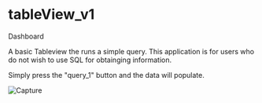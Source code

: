 # tableView_v1
Dashboard

A basic Tableview the runs a simple query. This application is for users who do not wish to use SQL for obtainging information.

Simply press the "query_1" button and the data will populate.



![Capture](https://user-images.githubusercontent.com/18185520/54482584-02c3d100-4803-11e9-8406-8bbe4c10b731.PNG)
